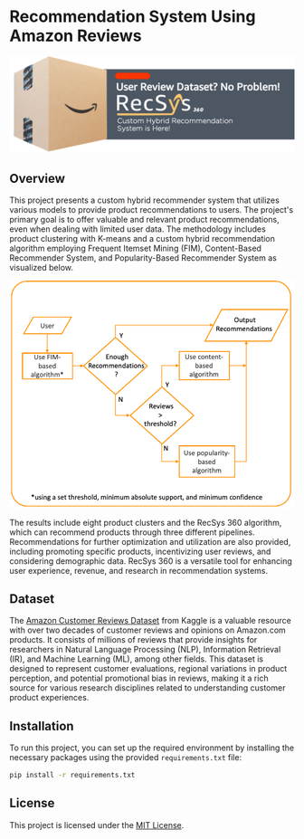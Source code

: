 # Recommendation System Using Amazon Reviews

![Title](Title_Amazon.png)

## Overview
This project presents a custom hybrid recommender system that utilizes various models to provide product recommendations to users. The project's primary goal is to offer valuable and relevant product recommendations, even when dealing with limited user data. The methodology includes product clustering with K-means and a custom hybrid recommendation algorithm employing Frequent Itemset Mining (FIM), Content-Based Recommender System, and Popularity-Based Recommender System as visualized below.

![Recsys360](RecSys360%20Algorithm.png)

The results include eight product clusters and the RecSys 360 algorithm, which can recommend products through three different pipelines. Recommendations for further optimization and utilization are also provided, including promoting specific products, incentivizing user reviews, and considering demographic data. RecSys 360 is a versatile tool for enhancing user experience, revenue, and research in recommendation systems.

## Dataset

The [Amazon Customer Reviews Dataset](https://www.kaggle.com/datasets/cynthiarempel/amazon-us-customer-reviews-dataset) from Kaggle is a valuable resource with over two decades of customer reviews and opinions on Amazon.com products. It consists of millions of reviews that provide insights for researchers in Natural Language Processing (NLP), Information Retrieval (IR), and Machine Learning (ML), among other fields. This dataset is designed to represent customer evaluations, regional variations in product perception, and potential promotional bias in reviews, making it a rich source for various research disciplines related to understanding customer product experiences.

## Installation

To run this project, you can set up the required environment by installing the necessary packages using the provided `requirements.txt` file:
```bash
pip install -r requirements.txt
```

## License

This project is licensed under the [MIT License](LICENSE).